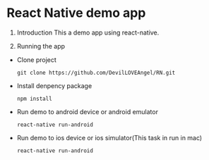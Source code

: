 # React Native demo app

1. Introduction 
This a demo app using react-native.

2. Running the app
 - Clone project
    ```
    git clone https://github.com/DevilLOVEAngel/RN.git
    ```
 - Install denpency package
   ```
   npm install
   ```
 - Run demo to android device or android emulator
   ```
   react-native run-android
   ```
 - Run demo to ios device or ios simulator(This task in run in mac)
   ```
   react-native run-android
   ```

